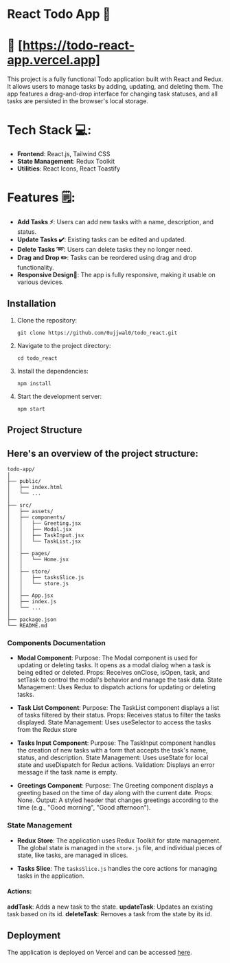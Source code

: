 # React Todo App 📝

# 🔗 [https://todo-react-app.vercel.app]

This project is a fully functional Todo application built with React and Redux. It allows users to manage tasks by adding, updating, and deleting them. The app features a drag-and-drop interface for changing task statuses, and all tasks are persisted in the browser's local storage.

# Tech Stack 💻:

- **Frontend**: React.js, Tailwind CSS
- **State Management**: Redux Toolkit
- **Utilities**: React Icons, React Toastify

# Features 🗒:

- **Add Tasks ⚡**: Users can add new tasks with a name, description, and status.
- **Update Tasks ✔️**: Existing tasks can be edited and updated.
- **Delete Tasks ➿**: Users can delete tasks they no longer need.
- **Drag and Drop ✏️**: Tasks can be reordered using drag and drop functionality.
- **Responsive Design📱**: The app is fully responsive, making it usable on various devices.

## Installation

1. Clone the repository:
   ```
   git clone https://github.com/0ujjwal0/todo_react.git
   ```
2. Navigate to the project directory:
   ```
   cd todo_react
   ```
3. Install the dependencies:
   ```
   npm install
   ```
4. Start the development server:
   ```
   npm start
   ```

## Project Structure

## Here's an overview of the project structure:

```
todo-app/
│
├── public/
│   ├── index.html
│   └── ...
│
├── src/
│   ├── assets/
│   ├── components/
│   │   ├── Greeting.jsx
│   │   ├── Modal.jsx
│   │   ├── TaskInput.jsx
│   │   └── TaskList.jsx
│   │
│   ├── pages/
│   │   └── Home.jsx
│   │
│   ├── store/
│   │   ├── tasksSlice.js
│   │   └── store.js
│   │
│   ├── App.jsx
│   ├── index.js
│   └── ...
│
├── package.json
└── README.md
```

### **Components Documentation**

- **Modal Component**:
  Purpose: The Modal component is used for updating or deleting tasks. It opens as a modal dialog when a task is being edited or deleted.
  Props: Receives onClose, isOpen, task, and setTask to control the modal's behavior and manage the task data.
  State Management: Uses Redux to dispatch actions for updating or deleting tasks.

- **Task List Component**:
  Purpose: The TaskList component displays a list of tasks filtered by their status.
  Props: Receives status to filter the tasks displayed.
  State Management: Uses useSelector to access the tasks from the Redux store

- **Tasks Input Component**:
  Purpose: The TaskInput component handles the creation of new tasks with a form that accepts the task's name, status, and description.
  State Management: Uses useState for local state and useDispatch for Redux actions.
  Validation: Displays an error message if the task name is empty.
- **Greetings Component**:
  Purpose: The Greeting component displays a greeting based on the time of day along with the current date.
  Props: None.
  Output: A styled header that changes greetings according to the time (e.g., "Good morning", "Good afternoon").

### **State Management**

- **Redux Store**: The application uses Redux Toolkit for state management. The global state is managed in the `store.js` file, and individual pieces of state, like tasks, are managed in slices.

- **Tasks Slice**: The `tasksSlice.js` handles the core actions for managing tasks in the application.

#### Actions:

**addTask**: Adds a new task to the state.
**updateTask**: Updates an existing task based on its id.
**deleteTask**: Removes a task from the state by its id.

## Deployment

The application is deployed on Vercel and can be accessed [here](https://todo-react-app.vercel.app/).

